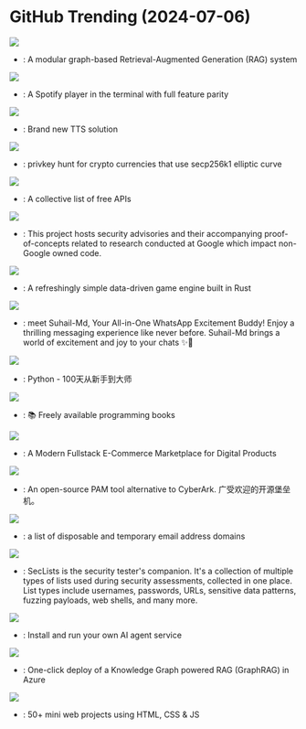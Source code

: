 # GitHub Trending (2024-07-06)

![](https://img.shields.io/badge/Python-New%201-green?style=flat-square&logo=appveyor)
- [](https://github.comundefined): A modular graph-based Retrieval-Augmented Generation (RAG) system

![](https://img.shields.io/badge/Rust-New%20259-green?style=flat-square&logo=appveyor)
- [](https://github.comundefined): A Spotify player in the terminal with full feature parity

![](https://img.shields.io/badge/Python-New%20246-green?style=flat-square&logo=appveyor)
- [](https://github.comundefined): Brand new TTS solution

![](https://img.shields.io/badge/C%2B%2B-New%2022-green?style=flat-square&logo=appveyor)
- [](https://github.comundefined): privkey hunt for crypto currencies that use secp256k1 elliptic curve

![](https://img.shields.io/badge/Python-New%20260-green?style=flat-square&logo=appveyor)
- [](https://github.comundefined): A collective list of free APIs

![](https://img.shields.io/badge/C-New%2046-green?style=flat-square&logo=appveyor)
- [](https://github.comundefined): This project hosts security advisories and their accompanying proof-of-concepts related to research conducted at Google which impact non-Google owned code.

![](https://img.shields.io/badge/Rust-New%2070-green?style=flat-square&logo=appveyor)
- [](https://github.comundefined): A refreshingly simple data-driven game engine built in Rust

![](https://img.shields.io/badge/JavaScript-New%20101-green?style=flat-square&logo=appveyor)
- [](https://github.comundefined): meet Suhail-Md, Your All-in-One WhatsApp Excitement Buddy! Enjoy a thrilling messaging experience like never before. Suhail-Md brings a world of excitement and joy to your chats ✨🤖

![](https://img.shields.io/badge/Python-New%20104-green?style=flat-square&logo=appveyor)
- [](https://github.comundefined): Python - 100天从新手到大师

![](https://img.shields.io/badge/none-New%20319-green?style=flat-square&logo=appveyor)
- [](https://github.comundefined): 📚 Freely available programming books

![](https://img.shields.io/badge/TypeScript-New%20110-green?style=flat-square&logo=appveyor)
- [](https://github.comundefined): A Modern Fullstack E-Commerce Marketplace for Digital Products

![](https://img.shields.io/badge/Python-New%20104-green?style=flat-square&logo=appveyor)
- [](https://github.comundefined): An open-source PAM tool alternative to CyberArk. 广受欢迎的开源堡垒机。

![](https://img.shields.io/badge/Python-New%2028-green?style=flat-square&logo=appveyor)
- [](https://github.comundefined): a list of disposable and temporary email address domains

![](https://img.shields.io/badge/PHP-New%2064-green?style=flat-square&logo=appveyor)
- [](https://github.comundefined): SecLists is the security tester's companion. It's a collection of multiple types of lists used during security assessments, collected in one place. List types include usernames, passwords, URLs, sensitive data patterns, fuzzing payloads, web shells, and many more.

![](https://img.shields.io/badge/Shell-New%20115-green?style=flat-square&logo=appveyor)
- [](https://github.comundefined): Install and run your own AI agent service

![](https://img.shields.io/badge/Python-New%20134-green?style=flat-square&logo=appveyor)
- [](https://github.comundefined): One-click deploy of a Knowledge Graph powered RAG (GraphRAG) in Azure

![](https://img.shields.io/badge/CSS-New%20169-green?style=flat-square&logo=appveyor)
- [](https://github.comundefined): 50+ mini web projects using HTML, CSS & JS

